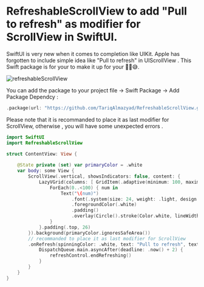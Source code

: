 # RefreshableScrollView to add "Pull to refresh" as modifier for ScrollView in SwiftUI.

SwiftUI is very new when it comes to completion like UIKit. Apple has forgotten to include simple idea like "Pull to refresh" in UIScrollView . 
This Swift package is for your to make it up for your ✌🏻😅. 

![refreshableScrollView](https://user-images.githubusercontent.com/34104180/119067744-618cc280-b9eb-11eb-9066-8364f54bddb4.gif)


You can add the package to your project file -> Swift Package -> Add Package Dependcy :

```swift
.package(url: "https://github.com/TariqAlmazyad/RefreshableScrollView.git")
```


Please note that it is recommanded to place it as last modifier for ScrollView, otherwise , you will have some unexpected errors .

```swift
import SwiftUI
import RefreshableScrollView

struct ContentView: View {
    
    @State private (set) var primaryColor = .white
    var body: some View {
        ScrollView(.vertical, showsIndicators: false, content: {
            LazyVGrid(columns: [ GridItem(.adaptive(minimum: 100, maximum: 200)), ]) {
                ForEach(0..<100) { num in
                    Text("\(num)")
                        .font(.system(size: 24, weight: .light, design: .rounded))
                        .foregroundColor(.white)
                        .padding()
                        .overlay(Circle().stroke(Color.white, lineWidth: 0.2))
                }
            }.padding(.top, 26)
        }).background(primaryColor.ignoresSafeArea())
        // recommanded to place it as last modifier for ScrollView 
        .onRefresh(spinningColor: .white, text: "Pull to refresh", textColor: .white, backgroundColor: primaryColor) { refreshControl in
            DispatchQueue.main.asyncAfter(deadline: .now() + 2) {
                refreshControl.endRefreshing()
            }
        }
    }
}

```
